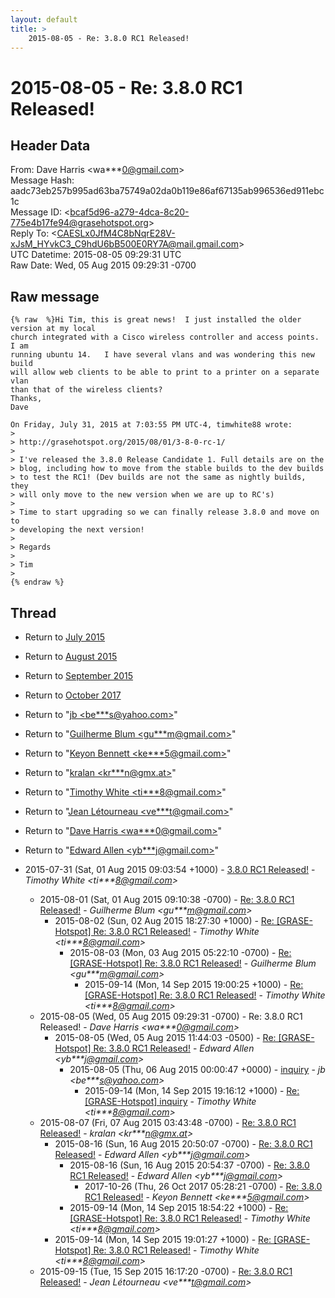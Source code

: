```yaml
---
layout: default
title: >
    2015-08-05 - Re: 3.8.0 RC1 Released!
---
```


# 2015-08-05 - Re: 3.8.0 RC1 Released!

## Header Data

From: Dave Harris \<wa***0@gmail.com\><br>
Message Hash: aadc73eb257b995ad63ba75749a02da0b119e86af67135ab996536ed911ebc1c<br>
Message ID: \<bcaf5d96-a279-4dca-8c20-775e4b17fe94@grasehotspot.org\><br>
Reply To: \<CAESLx0JfM4C8bNqrE28V-xJsM_HYvkC3_C9hdU6bB500E0RY7A@mail.gmail.com\><br>
UTC Datetime: 2015-08-05 09:29:31 UTC<br>
Raw Date: Wed, 05 Aug 2015 09:29:31 -0700<br>

## Raw message

```
{% raw  %}Hi Tim, this is great news!  I just installed the older version at my local 
church integrated with a Cisco wireless controller and access points.  I am 
running ubuntu 14.   I have several vlans and was wondering this new build 
will allow web clients to be able to print to a printer on a separate vlan 
than that of the wireless clients?
Thanks,
Dave

On Friday, July 31, 2015 at 7:03:55 PM UTC-4, timwhite88 wrote:
>
> http://grasehotspot.org/2015/08/01/3-8-0-rc-1/ 
>
> I've released the 3.8.0 Release Candidate 1. Full details are on the 
> blog, including how to move from the stable builds to the dev builds 
> to test the RC1! (Dev builds are not the same as nightly builds, they 
> will only move to the new version when we are up to RC's) 
>
> Time to start upgrading so we can finally release 3.8.0 and move on to 
> developing the next version! 
>
> Regards 
>
> Tim 
>
{% endraw %}
```

## Thread

+ Return to [July 2015](/archive/2015/07)
+ Return to [August 2015](/archive/2015/08)
+ Return to [September 2015](/archive/2015/09)
+ Return to [October 2017](/archive/2017/10)

+ Return to "[jb <be***s<span>@</span>yahoo.com>](/authors/be___s_at_yahoo_com)"
+ Return to "[Guilherme Blum <gu***m<span>@</span>gmail.com>](/authors/gu___m_at_gmail_com)"
+ Return to "[Keyon Bennett <ke***5<span>@</span>gmail.com>](/authors/ke___5_at_gmail_com)"
+ Return to "[kralan <kr***n<span>@</span>gmx.at>](/authors/kr___n_at_gmx_at)"
+ Return to "[Timothy White <ti***8<span>@</span>gmail.com>](/authors/ti___8_at_gmail_com)"
+ Return to "[Jean Létourneau <ve***t<span>@</span>gmail.com>](/authors/ve___t_at_gmail_com)"
+ Return to "[Dave Harris <wa***0<span>@</span>gmail.com>](/authors/wa___0_at_gmail_com)"
+ Return to "[Edward Allen <yb***j<span>@</span>gmail.com>](/authors/yb___j_at_gmail_com)"

+ 2015-07-31 (Sat, 01 Aug 2015 09:03:54 +1000) - [3.8.0 RC1 Released!](/archive/2015/07/0de1e5f81a7ff0281fbc933015499ad58e76a69cc03cd27a031d120d871ca383) - _Timothy White \<ti***8@gmail.com\>_
  + 2015-08-01 (Sat, 01 Aug 2015 09:10:38 -0700) - [Re: 3.8.0 RC1 Released!](/archive/2015/08/de7fe0cb002b6bb647b8fc8db85f677180e643a3b16f982b5abaff8d5328268f) - _Guilherme Blum \<gu***m@gmail.com\>_
    + 2015-08-02 (Sun, 02 Aug 2015 18:27:30 +1000) - [Re: [GRASE-Hotspot] Re: 3.8.0 RC1 Released!](/archive/2015/08/99d7fb6f1711a1a57c6429922ae863508bb43175783aee04fbe93c092358a61a) - _Timothy White \<ti***8@gmail.com\>_
      + 2015-08-03 (Mon, 03 Aug 2015 05:22:10 -0700) - [Re: [GRASE-Hotspot] Re: 3.8.0 RC1 Released!](/archive/2015/08/70a87d1db397368c2640d448b0a074d65ae56314a4f2b2f727ae476fd350b5e6) - _Guilherme Blum \<gu***m@gmail.com\>_
        + 2015-09-14 (Mon, 14 Sep 2015 19:00:25 +1000) - [Re: [GRASE-Hotspot] Re: 3.8.0 RC1 Released!](/archive/2015/09/4de162cf890a110dc5813b6628f8e35f10b99b9a1e17e286f65a9ebde8ba8cb2) - _Timothy White \<ti***8@gmail.com\>_
  + 2015-08-05 (Wed, 05 Aug 2015 09:29:31 -0700) - Re: 3.8.0 RC1 Released! - _Dave Harris \<wa***0@gmail.com\>_
    + 2015-08-05 (Wed, 05 Aug 2015 11:44:03 -0500) - [Re: [GRASE-Hotspot] Re: 3.8.0 RC1 Released!](/archive/2015/08/ac6b7d40d2b7cd4f2f9762f4656bef8ad3e6cd073f51d0cd710f4ed5deeec3a1) - _Edward Allen \<yb***j@gmail.com\>_
      + 2015-08-05 (Thu, 06 Aug 2015 00:00:47 +0000) - [inquiry](/archive/2015/08/c23370bf0d22abf2197edf4373b38018d624cae0ade1a62cecb3c189f46f77a4) - _jb \<be***s@yahoo.com\>_
        + 2015-09-14 (Mon, 14 Sep 2015 19:16:12 +1000) - [Re: [GRASE-Hotspot] inquiry](/archive/2015/09/aea38d2d5eafafa42de2e461ffe36c4169a3997c1a4b70d2dda41a7d59131276) - _Timothy White \<ti***8@gmail.com\>_
  + 2015-08-07 (Fri, 07 Aug 2015 03:43:48 -0700) - [Re: 3.8.0 RC1 Released!](/archive/2015/08/cd2704bc0fde57746f50a06c45efc8093b6be8d4f0ee20e19c0c4eb6cf650ae1) - _kralan \<kr***n@gmx.at\>_
    + 2015-08-16 (Sun, 16 Aug 2015 20:50:07 -0700) - [Re: 3.8.0 RC1 Released!](/archive/2015/08/e331f489f002409b6adee912e46091bb78938ae389480ac9f4eb76efc754dfac) - _Edward Allen \<yb***j@gmail.com\>_
      + 2015-08-16 (Sun, 16 Aug 2015 20:54:37 -0700) - [Re: 3.8.0 RC1 Released!](/archive/2015/08/e50afa15c744257095162ed9f7d2856d4f2dfb04580542158ff56a0051ca512e) - _Edward Allen \<yb***j@gmail.com\>_
        + 2017-10-26 (Thu, 26 Oct 2017 05:28:21 -0700) - [Re: 3.8.0 RC1 Released!](/archive/2017/10/c917be653861e3778a884ad9f8db723dea1477001177be20743eb5337f940f35) - _Keyon Bennett \<ke***5@gmail.com\>_
      + 2015-09-14 (Mon, 14 Sep 2015 18:54:22 +1000) - [Re: [GRASE-Hotspot] Re: 3.8.0 RC1 Released!](/archive/2015/09/42648a0c3ff4164edb8e8817cd5d5249c3e777401222fe80dec49444faea5782) - _Timothy White \<ti***8@gmail.com\>_
    + 2015-09-14 (Mon, 14 Sep 2015 19:01:27 +1000) - [Re: [GRASE-Hotspot] Re: 3.8.0 RC1 Released!](/archive/2015/09/5166fd8bb0ae0c490e7711f755f63445ca6b8737070a2b6f002d958256732a21) - _Timothy White \<ti***8@gmail.com\>_
  + 2015-09-15 (Tue, 15 Sep 2015 16:17:20 -0700) - [Re: 3.8.0 RC1 Released!](/archive/2015/09/8a1bac234e3b7e05db34419e39f099898e9a49d646e93d25bb6623c83a0fb37a) - _Jean Létourneau \<ve***t@gmail.com\>_

